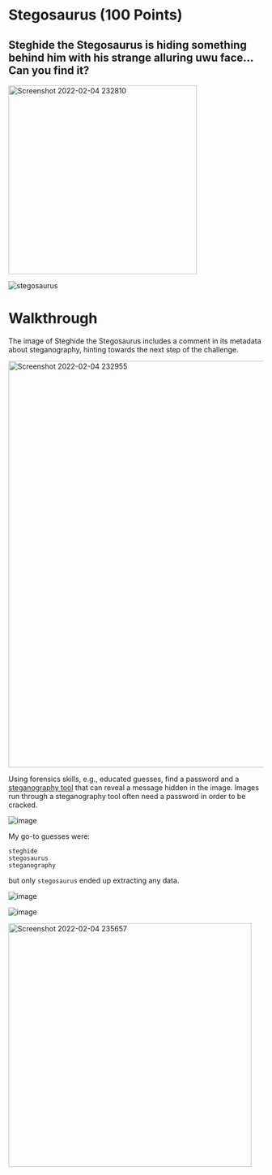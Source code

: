 # Stegosaurus (100 Points)
## Steghide the Stegosaurus is hiding something behind him with his strange alluring uwu face... Can you find it?
<img width="372" alt="Screenshot 2022-02-04 232810" src="https://user-images.githubusercontent.com/99063625/152629983-413478f2-bd8a-4688-9328-34a510636bb7.png">

![stegosaurus](https://user-images.githubusercontent.com/99063625/152630004-da96c6c5-8e91-4614-ad9e-08b417a99939.jpg)

# Walkthrough

The image of Steghide the Stegosaurus includes a comment in its metadata about steganography, hinting towards the next step of the challenge.

<img width="801" alt="Screenshot 2022-02-04 232955" src="https://user-images.githubusercontent.com/99063625/152630106-877b3e9f-b5ce-4923-8e79-6558e5532022.png">

Using forensics skills, e.g., educated guesses, find a password and a [steganography tool](https://aperisolve.fr/) that can reveal a message hidden in the image. Images run through a steganography tool often need a password in order to be cracked. 

![image](https://user-images.githubusercontent.com/99063625/157351700-d1bd8dc8-983d-41a1-8d74-b85676c2194d.png)

My go-to guesses were: 
```
steghide
stegosaurus
steganography
```
but only ```stegosaurus``` ended up extracting any data.

![image](https://user-images.githubusercontent.com/99063625/157352472-bb40acf5-fdf7-4446-ba50-a89f4e8fb364.png)

![image](https://user-images.githubusercontent.com/99063625/157353371-3622fb6d-a4e5-41f9-932d-a90a2d05b177.png)

<img width="480" alt="Screenshot 2022-02-04 235657" src="https://user-images.githubusercontent.com/99063625/152630597-6de8c89d-484c-4b83-8b3a-e54a591eba63.png">
